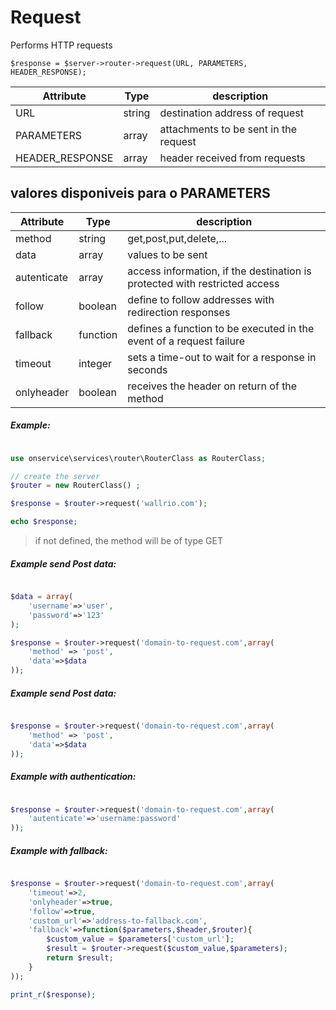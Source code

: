 # Request
Performs HTTP requests


	$response = $server->router->request(URL, PARAMETERS, HEADER_RESPONSE);

| Attribute			| Type 		| description
|-------------------|-----------|---------------------------------------------------|
|URL 				| string 	| destination address of request 					|
|PARAMETERS			| array		| attachments to be sent in the request				|
|HEADER_RESPONSE	| array		| header received from requests 					|



## valores disponiveis para o PARAMETERS

| Attribute		| Type 		| description																 |
|---------------|-----------|----------------------------------------------------------------------------|
|method 		| string 	| get,post,put,delete,... 													 |
|data			| array		| values to be sent															 |
|autenticate	| array		| access information, if the destination is protected with restricted access |	
|follow			| boolean	| define to follow addresses with redirection responses 					 |
|fallback		| function	| defines a function to be executed in the event of a request failure 		 |
|timeout		| integer	| sets a time-out to wait for a response in seconds							 |
|onlyheader		| boolean	| receives the header on return of the method 								 |




##### Example:

```php

use onservice\services\router\RouterClass as RouterClass;

// create the server
$router = new RouterClass() ;

$response = $router->request('wallrio.com');

echo $response;

```

> if not defined, the method will be of type GET

##### Example send Post data:

```php

$data = array(
	'username'=>'user',
	'password'=>'123'
);

$response = $router->request('domain-to-request.com',array(
	'method' => 'post',	
	'data'=>$data
));
```

##### Example send Post data:

```php

$response = $router->request('domain-to-request.com',array(
	'method' => 'post',	
	'data'=>$data
));
```


##### Example with authentication:

```php

$response = $router->request('domain-to-request.com',array(	
	'autenticate'=>'username:password'
));
```


##### Example with fallback:

```php

$response = $router->request('domain-to-request.com',array(	
	'timeout'=>2,
	'onlyheader'=>true,
	'follow'=>true,
	'custom_url'=>'address-to-fallback.com',
	'fallback'=>function($parameters,$header,$router){
		$custom_value = $parameters['custom_url'];	
		$result = $router->request($custom_value,$parameters);		
		return $result;
	}
));

print_r($response);
```

